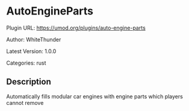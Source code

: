 # AutoEngineParts

Plugin URL: https://umod.org/plugins/auto-engine-parts

Author: WhiteThunder

Latest Version: 1.0.0

Categories: rust

## Description

Automatically fills modular car engines with engine parts which players cannot remove
